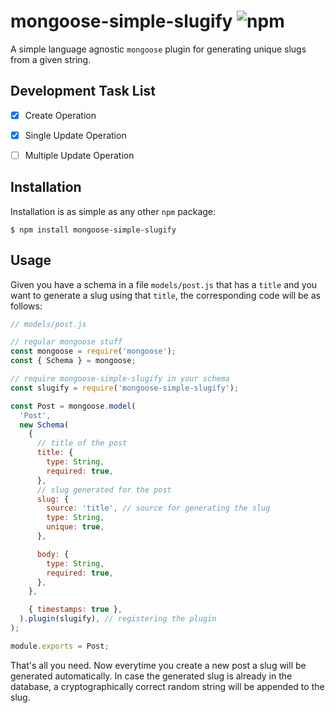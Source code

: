 # mongoose-simple-slugify ![npm](https://img.shields.io/npm/dw/mongoose-simple-slugify)

A simple language agnostic `mongoose` plugin for generating unique slugs from a given string.

## Development Task List
- [x] Create Operation
- [x] Single Update Operation
- [ ] Multiple Update Operation


## Installation
Installation is as simple as any other `npm` package:

```
$ npm install mongoose-simple-slugify
```

## Usage
Given you have a schema in a file `models/post.js` that has a `title` and you want to generate a slug using that `title`, the corresponding code will be as follows:

```js
// models/post.js

// regular mongoose stuff
const mongoose = require('mongoose');
const { Schema } = mongoose;

// require mongoose-simple-slugify in your schema
const slugify = require('mongoose-simple-slugify');

const Post = mongoose.model(
  'Post',
  new Schema(
    {
      // title of the post
      title: {
        type: String,
        required: true,
      },
      // slug generated for the post
      slug: {
        source: 'title', // source for generating the slug
        type: String,
        unique: true,
      },

      body: {
        type: String,
        required: true,
      },
    },

    { timestamps: true },
  ).plugin(slugify), // registering the plugin
);

module.exports = Post;

```

That's all you need. Now everytime you create a new post a slug will be generated automatically. In case the generated slug is already in the database, a cryptographically correct random string will be appended to the slug.
